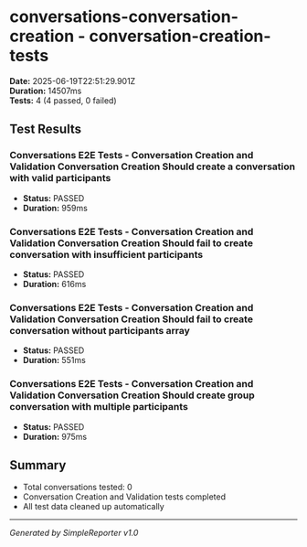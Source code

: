 # conversations-conversation-creation - conversation-creation-tests

**Date:** 2025-06-19T22:51:29.901Z  
**Duration:** 14507ms  
**Tests:** 4 (4 passed, 0 failed)

## Test Results


### Conversations E2E Tests - Conversation Creation and Validation Conversation Creation Should create a conversation with valid participants
- **Status:** PASSED
- **Duration:** 959ms



### Conversations E2E Tests - Conversation Creation and Validation Conversation Creation Should fail to create conversation with insufficient participants
- **Status:** PASSED
- **Duration:** 616ms



### Conversations E2E Tests - Conversation Creation and Validation Conversation Creation Should fail to create conversation without participants array
- **Status:** PASSED
- **Duration:** 551ms



### Conversations E2E Tests - Conversation Creation and Validation Conversation Creation Should create group conversation with multiple participants
- **Status:** PASSED
- **Duration:** 975ms



## Summary

- Total conversations tested: 0
- Conversation Creation and Validation tests completed
- All test data cleaned up automatically

---
*Generated by SimpleReporter v1.0*
